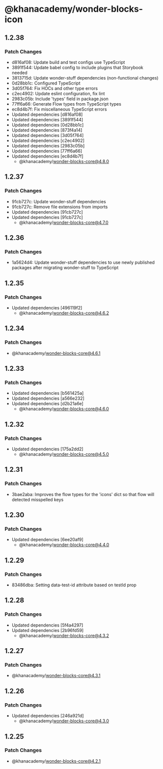 # @khanacademy/wonder-blocks-icon

## 1.2.38

### Patch Changes

-   d816af08: Update build and test configs use TypeScript
-   3891f544: Update babel config to include plugins that Storybook needed
-   3813715d: Update wonder-stuff dependencies (non-functional changes)
-   0d28bb1c: Configured TypeScript
-   3d05f764: Fix HOCs and other type errors
-   c2ec4902: Update eslint configuration, fix lint
-   2983c05b: Include 'types' field in package.json
-   77ff6a66: Generate Flow types from TypeScript types
-   ec8d4b7f: Fix miscellaneous TypeScript errors
-   Updated dependencies [d816af08]
-   Updated dependencies [3891f544]
-   Updated dependencies [0d28bb1c]
-   Updated dependencies [873f4a14]
-   Updated dependencies [3d05f764]
-   Updated dependencies [c2ec4902]
-   Updated dependencies [2983c05b]
-   Updated dependencies [77ff6a66]
-   Updated dependencies [ec8d4b7f]
    -   @khanacademy/wonder-blocks-core@4.8.0

## 1.2.37

### Patch Changes

-   91cb727c: Update wonder-stuff dependencies
-   91cb727c: Remove file extensions from imports
-   Updated dependencies [91cb727c]
-   Updated dependencies [91cb727c]
    -   @khanacademy/wonder-blocks-core@4.7.0

## 1.2.36

### Patch Changes

-   1a5624d4: Update wonder-stuff dependencies to use newly published packages after migrating wonder-stuff to TypeScript

## 1.2.35

### Patch Changes

-   Updated dependencies [496119f2]
    -   @khanacademy/wonder-blocks-core@4.6.2

## 1.2.34

### Patch Changes

-   @khanacademy/wonder-blocks-core@4.6.1

## 1.2.33

### Patch Changes

-   Updated dependencies [b561425a]
-   Updated dependencies [a566e232]
-   Updated dependencies [d2b21a6e]
    -   @khanacademy/wonder-blocks-core@4.6.0

## 1.2.32

### Patch Changes

-   Updated dependencies [175a2dd2]
    -   @khanacademy/wonder-blocks-core@4.5.0

## 1.2.31

### Patch Changes

-   3bae2aba: Improves the flow types for the 'icons' dict so that flow will detected misspelled keys

## 1.2.30

### Patch Changes

-   Updated dependencies [6ee20af9]
    -   @khanacademy/wonder-blocks-core@4.4.0

## 1.2.29

### Patch Changes

-   83486dba: Setting data-test-id attribute based on testId prop

## 1.2.28

### Patch Changes

-   Updated dependencies [5f4a4297]
-   Updated dependencies [2b96fd59]
    -   @khanacademy/wonder-blocks-core@4.3.2

## 1.2.27

### Patch Changes

-   @khanacademy/wonder-blocks-core@4.3.1

## 1.2.26

### Patch Changes

-   Updated dependencies [246a921d]
    -   @khanacademy/wonder-blocks-core@4.3.0

## 1.2.25

### Patch Changes

-   @khanacademy/wonder-blocks-core@4.2.1

